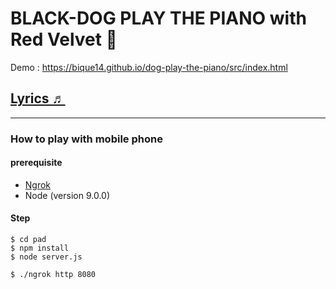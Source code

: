 # BLACK-DOG PLAY THE PIANO with Red Velvet 🎹
Demo : https://bique14.github.io/dog-play-the-piano/src/index.html

## [Lyrics ♬ ](./LYRICS.md)

---

### How to play with mobile phone
#### prerequisite
- [Ngrok](https://ngrok.com/)
- Node (version 9.0.0)

#### Step
```
$ cd pad
$ npm install
$ node server.js
```

```
$ ./ngrok http 8080
```